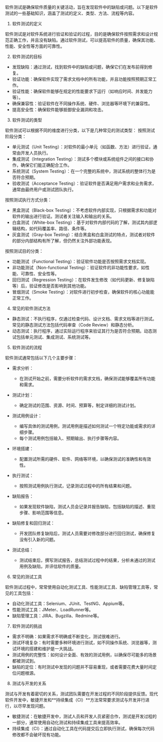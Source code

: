软件测试是确保软件质量的关键活动，旨在发现软件中的缺陷或问题。以下是软件测试的一些基础知识，涵盖了测试的定义、类型、方法、流程等内容。
1. 软件测试的定义

软件测试是对软件系统进行验证和验证的过程，目的是确保软件按照需求和设计规范正确工作，并且没有缺陷。通过软件测试，可以提高软件的质量，确保其功能、性能、安全性等方面的可靠性。

2. 软件测试的目标

* 发现缺陷：通过测试，找到软件中的缺陷或问题，确保它们在发布前得到修复。
* 验证功能：确保软件实现了需求文档中的所有功能，并且功能按照预期正常工作。
* 验证性能：确保软件能够在规定的性能要求下运行（如响应时间、并发能力等）。
* 确保兼容性：验证软件在不同操作系统、硬件、浏览器等环境下的兼容性。
* 提高安全性：确保软件能够抵御安全漏洞和攻击。

3. 软件测试的类型

软件测试可以根据不同的维度进行分类，以下是几种常见的测试类型：
按照测试阶段分类：

* 单元测试（Unit Testing）：对软件的最小单元（如函数、方法）进行验证，通常由开发人员执行。
* 集成测试（Integration Testing）：测试多个模块或系统组件之间的接口和协作，确保它们能正确配合工作。
* 系统测试（System Testing）：在一个完整的系统中，测试系统的整体行为是否符合预期。
* 验收测试（Acceptance Testing）：验证软件是否满足用户需求和业务需求，通常由最终用户或测试团队执行。

按照测试执行方式分类：

* 黑盒测试（Black-box Testing）：不考虑软件内部实现，只根据需求和功能对软件的输出进行验证。测试者关注输入和输出的关系。
* 白盒测试（White-box Testing）：基于对软件内部代码的了解，测试其内部逻辑结构，如代码覆盖率、路径、条件等。
* 灰盒测试（Gray-box Testing）：结合黑盒和白盒测试的特点，测试者对软件的部分内部结构有所了解，但仍然关注外部功能表现。

按照测试目的分类：

* 功能测试（Functional Testing）：验证软件功能是否按照需求文档实现。
* 非功能测试（Non-functional Testing）：验证软件的非功能性要求，如性能、可靠性、安全性等。
* 回归测试（Regression Testing）：在软件发生修改（如代码更新、修复缺陷等）后，验证修改是否影响到其他功能。
* 冒烟测试（Smoke Testing）：对软件进行初步检查，确保软件的核心功能能正常工作。

4. 常见的软件测试方法

* 静态测试：不执行程序，仅通过检查代码、设计文档、需求文档等进行测试。常见的静态测试方法包括代码审查（Code Review）和静态分析。
* 动态测试：执行程序，通过实际运行程序来验证其行为是否符合预期。动态测试包括单元测试、集成测试、系统测试等。

5. 软件测试的流程

软件测试通常包括以下几个主要步骤：

* 需求分析：
    * 在测试开始之前，需要分析软件的需求文档，确保测试能够覆盖所有功能和需求。

* 测试计划：
    * 确定测试的范围、资源、时间、预算等，制定详细的测试计划。

* 测试用例设计：
    * 编写具体的测试用例，测试用例是描述如何测试一个特定功能或需求的详细步骤。
    * 每个测试用例包括输入、预期输出、执行步骤等内容。

* 环境搭建：
    * 配置测试所需的硬件、软件、网络等环境，以确保测试的准确性和有效性。

* 执行测试：
    * 按照测试用例执行测试，记录测试过程中的所有结果和问题。

* 缺陷报告：
    * 如果发现软件缺陷，测试人员会记录并报告缺陷，包括缺陷的描述、重现步骤、影响范围等信息。

* 缺陷修复和回归测试：
    * 开发团队修复缺陷后，测试人员需要对修改部分进行回归测试，确保修复没有引入新的问题。

* 测试总结：
    * 测试结束后，撰写测试报告，总结测试过程中的结果，分析未通过的测试用例及缺陷，并评估软件的质量。

6. 常见的测试工具

软件测试过程中，常常使用自动化测试工具、性能测试工具、缺陷管理工具等，常见的工具包括：

* 自动化测试工具：Selenium、JUnit、TestNG、Appium等。
* 性能测试工具：JMeter、LoadRunner等。
* 缺陷管理工具：JIRA、Bugzilla、Redmine等。

7. 软件测试的挑战

* 需求不明确：如果需求不明确或不断变化，测试很难进行。
* 测试环境复杂：有时需要多种环境进行测试，如不同操作系统、浏览器等，测试环境的搭建和维护是一大挑战。
* 测试用例的完整性：如何设计全面、有效的测试用例，以确保尽可能多的场景都被测试到。
* 缺陷的定位：有时测试中发现的问题并不容易重现，或者需要花费大量时间定位问题根源。

8. 测试与开发的关系

测试与开发有着密切的关系，测试团队需要在开发过程的不同阶段提供反馈。现代软件开发中，敏捷开发和**持续集成（CI）**方法常常要求测试与开发并行进行，以尽早发现问题。

* 敏捷测试：在敏捷开发中，测试人员和开发人员紧密合作，测试是开发过程的一部分，通常使用自动化测试和持续集成工具来提高效率。
* 持续集成（CI）：通过自动化工具在代码提交后立即执行测试，确保每次代码修改都不会破坏现有功能。
